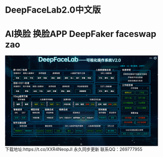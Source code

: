 # DeepFaceLab2.0中文版
# AI换脸 换脸APP DeepFaker faceswap zao 
<img src="UI.png" align="center">
下载地址:https://t.co/XXR4NeopJI
永久同步更新
联系QQ：269777955
